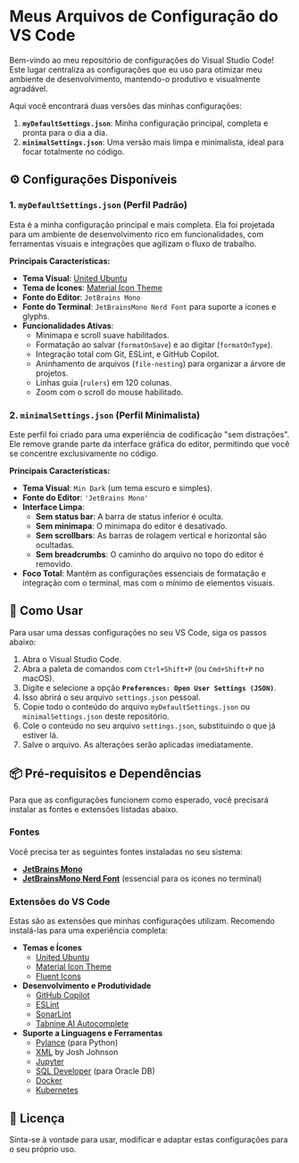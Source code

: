# Meus Arquivos de Configuração do VS Code

Bem-vindo ao meu repositório de configurações do Visual Studio Code! Este lugar centraliza as configurações que eu uso para otimizar meu ambiente de desenvolvimento, mantendo-o produtivo e visualmente agradável.

Aqui você encontrará duas versões das minhas configurações:

1.  **`myDefaultSettings.json`**: Minha configuração principal, completa e pronta para o dia a dia.
2.  **`minimalSettings.json`**: Uma versão mais limpa e minimalista, ideal para focar totalmente no código.

## ⚙️ Configurações Disponíveis

### 1. `myDefaultSettings.json` (Perfil Padrão)

Esta é a minha configuração principal e mais completa. Ela foi projetada para um ambiente de desenvolvimento rico em funcionalidades, com ferramentas visuais e integrações que agilizam o fluxo de trabalho.

**Principais Características:**
* **Tema Visual**: [United Ubuntu](https://vscode.cool/themes/United-Ubuntu/cssbreno)
* **Tema de Ícones**: [Material Icon Theme](https://marketplace.visualstudio.com/items?itemName=PKief.material-icon-theme)
* **Fonte do Editor**: `JetBrains Mono`
* **Fonte do Terminal**: `JetBrainsMono Nerd Font` para suporte a ícones e glyphs.
* **Funcionalidades Ativas**:
    * Minimapa e scroll suave habilitados.
    * Formatação ao salvar (`formatOnSave`) e ao digitar (`formatOnType`).
    * Integração total com Git, ESLint, e GitHub Copilot.
    * Aninhamento de arquivos (`file-nesting`) para organizar a árvore de projetos.
    * Linhas guia (`rulers`) em 120 colunas.
    * Zoom com o scroll do mouse habilitado.

### 2. `minimalSettings.json` (Perfil Minimalista)

Este perfil foi criado para uma experiência de codificação "sem distrações". Ele remove grande parte da interface gráfica do editor, permitindo que você se concentre exclusivamente no código.

**Principais Características:**
* **Tema Visual**: `Min Dark` (um tema escuro e simples).
* **Fonte do Editor**: `'JetBrains Mono'`
* **Interface Limpa**:
    * **Sem status bar**: A barra de status inferior é oculta.
    * **Sem minimapa**: O minimapa do editor é desativado.
    * **Sem scrollbars**: As barras de rolagem vertical e horizontal são ocultadas.
    * **Sem breadcrumbs**: O caminho do arquivo no topo do editor é removido.
* **Foco Total**: Mantém as configurações essenciais de formatação e integração com o terminal, mas com o mínimo de elementos visuais.

## 🚀 Como Usar

Para usar uma dessas configurações no seu VS Code, siga os passos abaixo:

1.  Abra o Visual Studio Code.
2.  Abra a paleta de comandos com `Ctrl+Shift+P` (ou `Cmd+Shift+P` no macOS).
3.  Digite e selecione a opção **`Preferences: Open User Settings (JSON)`**.
4.  Isso abrirá o seu arquivo `settings.json` pessoal.
5.  Copie todo o conteúdo do arquivo `myDefaultSettings.json` ou `minimalSettings.json` deste repositório.
6.  Cole o conteúdo no seu arquivo `settings.json`, substituindo o que já estiver lá.
7.  Salve o arquivo. As alterações serão aplicadas imediatamente.

## 📦 Pré-requisitos e Dependências

Para que as configurações funcionem como esperado, você precisará instalar as fontes e extensões listadas abaixo.

### Fontes

Você precisa ter as seguintes fontes instaladas no seu sistema:
* [**JetBrains Mono**](https://www.jetbrains.com/lp/mono/)
* [**JetBrainsMono Nerd Font**](https://www.nerdfonts.com/font-downloads) (essencial para os ícones no terminal)

### Extensões do VS Code

Estas são as extensões que minhas configurações utilizam. Recomendo instalá-las para uma experiência completa:

* **Temas e Ícones**
    * [United Ubuntu](https://vscode.cool/themes/United-Ubuntu/cssbreno)
    * [Material Icon Theme](https://marketplace.visualstudio.com/items?itemName=PKief.material-icon-theme)
    * [Fluent Icons](https://marketplace.visualstudio.com/items?itemName=miguelsolorio.fluent-icons)
* **Desenvolvimento e Produtividade**
    * [GitHub Copilot](https://marketplace.visualstudio.com/items?itemName=GitHub.copilot)
    * [ESLint](https://marketplace.visualstudio.com/items?itemName=dbaeumer.vscode-eslint)
    * [SonarLint](https://marketplace.visualstudio.com/items?itemName=SonarSource.sonarlint-vscode)
    * [Tabnine AI Autocomplete](https://marketplace.visualstudio.com/items?itemName=TabNine.tabnine-vscode)
* **Suporte a Linguagens e Ferramentas**
    * [Pylance](https://marketplace.visualstudio.com/items?itemName=ms-python.vscode-pylance) (para Python)
    * [XML](https://marketplace.visualstudio.com/items?itemName=DotJoshJohnson.xml) by Josh Johnson
    * [Jupyter](https://marketplace.visualstudio.com/items?itemName=ms-toolsai.jupyter)
    * [SQL Developer](https://marketplace.visualstudio.com/items?itemName=Oracle.sql-developer) (para Oracle DB)
    * [Docker](https://marketplace.visualstudio.com/items?itemName=ms-azuretools.vscode-docker)
    * [Kubernetes](https://marketplace.visualstudio.com/items?itemName=ms-kubernetes-tools.vscode-kubernetes-tools)

## 📄 Licença

Sinta-se à vontade para usar, modificar e adaptar estas configurações para o seu próprio uso.
